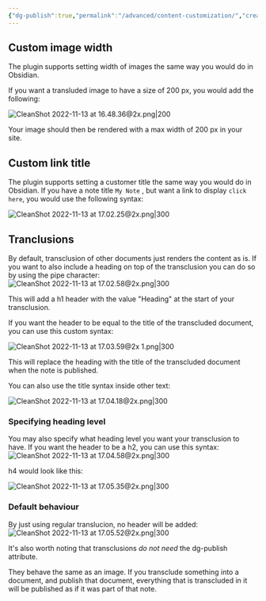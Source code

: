 ```yaml
---
{"dg-publish":true,"permalink":"/advanced/content-customization/","created":"2022-11-09T22:06:14.364+01:00","updated":"2022-11-13T17:09:15.032+01:00"}
---
```



## Custom image width
The plugin supports setting width of images the same way you would do in Obsidian.

If you want a transluded image to have a size of 200 px, you would add the following:

![CleanShot 2022-11-13 at 16.48.36@2x.png|200](/img/user/img/CleanShot%202022-11-13%20at%2016.48.36@2x.png)

Your image should then be rendered with a max width of 200 px in your site. 

## Custom link title
The plugin supports setting a customer title the same way you would do in Obsidian.
If you have a note title `My Note` , but want a link to display `click here`, you would use the following syntax:

![CleanShot 2022-11-13 at 17.02.25@2x.png|300](/img/user/img/CleanShot%202022-11-13%20at%2017.02.25@2x.png)

## Tranclusions

By default, transclusion of other documents just renders the content as is. If you want to also include a heading on top of the transclusion you can do so by using the pipe character:
![CleanShot 2022-11-13 at 17.02.58@2x.png|300](/img/user/img/CleanShot%202022-11-13%20at%2017.02.58@2x.png)

This will add a h1 header with the value "Heading" at the start of your transclusion.

If you want the header to be equal to the title of the transcluded document, you can use this custom syntax:

![CleanShot 2022-11-13 at 17.03.59@2x 1.png|300](/img/user/img/CleanShot%202022-11-13%20at%2017.03.59@2x%201.png)

This will replace the heading with the title of the transcluded document when the note is published.

You can also use the title syntax inside other text:

![CleanShot 2022-11-13 at 17.04.18@2x.png|300](/img/user/img/CleanShot%202022-11-13%20at%2017.04.18@2x.png)


### Specifying heading level

You may also specify what heading level you want your transclusion to have. If you want the header to be a h2, you can use this syntax:
![CleanShot 2022-11-13 at 17.04.58@2x.png|300](/img/user/img/CleanShot%202022-11-13%20at%2017.04.58@2x.png)

h4 would look like this:

![CleanShot 2022-11-13 at 17.05.35@2x.png|300](/img/user/img/CleanShot%202022-11-13%20at%2017.05.35@2x.png)

### Default behaviour

By just using regular translucion, no header will be added:
![CleanShot 2022-11-13 at 17.05.52@2x.png|300](/img/user/img/CleanShot%202022-11-13%20at%2017.05.52@2x.png)

It's also worth noting that transclusions _do not need_ the dg-publish attribute. 

They behave the same as an image. If you transclude something into a document, and publish that document, everything that is transcluded in it will be published as if it was part of that note.
